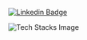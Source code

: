 
[![Linkedin Badge](https://img.shields.io/badge/-LinkedIn-0e76a8?style=flat-square&logo=Linkedin&logoColor=white)](https://www.linkedin.com/in/keval-zinzuvadiya-292944189/)


![Tech Stacks Image](https://media.tenor.com/ijFEgTs6FGoAAAAi/test-gadgets.gif)




